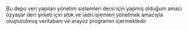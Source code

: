Bu depo veri yapıları yönetim sistemleri dersi için yapmış olduğum amacı özyaşar deri şirketi için stok ve iadri işlemleri yönetmek amacıyla oluşturulmuş veritabanı ve arayüz programın içermektedir 
